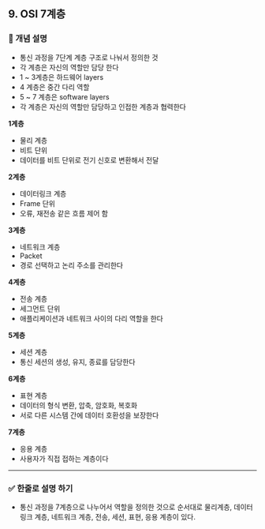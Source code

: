 ## 9. OSI 7계층

### 🧠 개념 설명
- 통신 과정을 7단계 계층 구조로 나눠서 정의한 것
- 각 계층은 자신의 역할만 담당 한다
- 1 ~ 3계층은 하드웨어 layers 
- 4 계층은 중간 다리 역할
- 5 ~ 7 계층은 software layers
- 각 계층은 자신의 역할만 담당하고 인접한 계층과 협력한다

**1계층**
- 물리 계층
- 비트 단위
- 데이터를 비트 단위로 전기 신호로 변환해서 전달

**2계층**
- 데이터링크 계층
- Frame 단위
- 오류, 재전송 같은 흐름 제어 함

**3계층**
- 네트워크 계층
- Packet
- 경로 선택하고 논리 주소를 관리한다

**4계층**
- 전송 계층
- 세그먼트 단위
- 애플리케이션과 네트워크 사이의 다리 역할을 한다


**5계층**
- 세션 계층
- 통신 세션의 생성, 유지, 종료를 담당한다


**6계층**
- 표현 계층
- 데이터의 형식 변환, 압축, 암호화, 복호화
- 서로 다른 시스템 간에 데이터 호환성을 보장한다


**7계층**
- 응용 계층
- 사용자가 직접 접하는 계층이다



---
### ✅ 한줄로 설명 하기
- 통신 과정을 7계층으로 나누어서 역할을 정의한 것으로 순서대로 물리계층, 데이터링크 계층, 네트워크 계층, 전송, 세션, 표현, 응용 계층이 있다.
